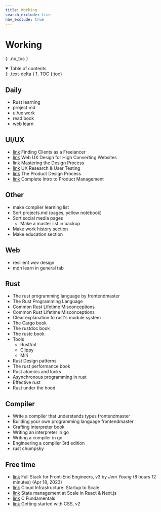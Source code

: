 ```yaml
---
title: Working
search_exclude: true
nav_exclude: true
---
```


<!-- prettier-ignore-start -->
# Working
{: .no_toc }

<details open markdown="block">
  <summary>
    Table of contents
  </summary>
  {: .text-delta }
1. TOC
{:toc}
</details>

<!-- prettier-ignore-end -->

## Daily

-   Rust learning
-   project.md
-   ui/ux work
-   read book
-   web learn

## UI/UX

-   [link](https://frontendmasters.com/courses/freelancing/) Finding Clients as a Freelancer
-   [link](https://frontendmasters.com/courses/ux-design-principles/) Web UX Design for High Converting Websites
-   [link](https://frontendmasters.com/courses/design-process/) Mastering the Design Process
-   [link](https://frontendmasters.com/courses/ux-testing/) UX Research & User Testing
-   [link](https://frontendmasters.com/courses/product-design/) The Product Design Process
-   [link](https://frontendmasters.com/courses/product-management/) Complete Intro to Product Management

## Other

-   make compiler learning list
-   Sort projects.md (pages, yellow notebook)
-   Sort social media pages
    -   Make a master list in backup
-   Make work history section
-   Make education section

## Web

-   resilient wev design
-   mdn learn in general tab

## Rust

-   The rust programming language by frontendmaster
-   The Rust Programming Language
-   Common Rust Lifetime Misconceptions
-   Common Rust Lifetime Misconceptions
-   Clear explanation fo rust's module system
-   The Cargo book
-   The rustdoc book
-   The rustc book
-   Tools
    -   Rustfmt
    -   Clippy
    -   Miri
-   Rust Design patterns
-   The rust performance book
-   Rust atomics and locks
-   Asynchronous programming in rust
-   Effective rust
-   Rust under the hood

## Compiler

-   Write a compiler that understands types frontendmaster
-   Building your own programming language frontendmaster
-   Crafting interpreter book
-   Writing an interpreter in go
-   Writing a compiler in go
-   Engineering a compiler 3rd edition
-   rust chumpsky

## Free time

-   [link](https://frontendmasters.com/courses/fullstack-v3/) Full Stack for Front-End Engineers, v3 by _Jem Young_ (8 hours 12 minutes) (Apr 18, 2023)
-   [link](https://frontendmasters.com/courses/cloud-infrastructure/) Cloud Infrastructure: Startup to Scale
-   [link](https://frontendmasters.com/courses/react-nextjs-state/) State management at Scale in React & Next.js
-   [link](https://frontendmasters.com/courses/c-fundamentals/) C Fundamentals
-   [link](https://frontendmasters.com/courses/getting-started-css-v2/) Getting started with CSS, v2
